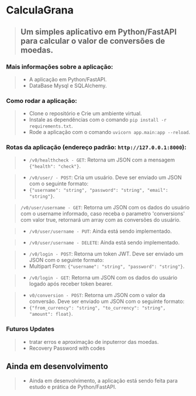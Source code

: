 # CalculaGrana

> ## Um simples aplicativo em Python/FastAPI para calcular o valor de conversões de moedas.

### Mais informações sobre a aplicação:

> - A aplicação em Python/FastAPI.
> - DataBase Mysql e SQLAlchemy.

### Como rodar a aplicação:

> - Clone o repositório e Crie um ambiente virtual.
> - Instale as dependências com o comando `pip install -r requirements.txt`.
> - Rode a aplicação com o comando `uvicorn app.main:app --reload`.

### Rotas da aplicação (endereço padrão: `http://127.0.0.1:8000`):
> - `/v0/healthcheck - GET`: Retorna um JSON com a mensagem `{"health": "check"}`.

> - `/v0/user/ - POST`: Cria um usuário. Deve ser enviado um JSON com o seguinte formato:
> - `{"username": "string", "password": "string", "email": "string"}`.

> `/v0/user/username - GET`: Retorna um JSON com os dados do usuário com o username informado, caso receba o parametro
> 'conversions' com valor true, retornará um array com as conversões do usuário.

> - `/v0/user/username - PUT`: Ainda está sendo implementado.

> - `/v0/user/username - DELETE`: Ainda está sendo implementado.

> - `/v0/login - POST`: Retorna um token JWT. Deve ser enviado um JSON com o seguinte formato:
> - Multipart Form: `{"username": "string", "password": "string"}`.

> - `/v0/login - GET`: Retorna um JSON com os dados do usuário logado após receber token bearer.

> - `v0/conversion - POST`: Retorna um JSON com o valor da conversão. Deve ser enviado um JSON com o seguinte formato:
> - `{"from_currency": "string", "to_currency": "string", "amount": float}`.

### Futuros Updates
> - tratar erros e aproximação de inputerror das moedas.
> - Recovery Password with codes

## Ainda em desenvolvimento

> - Ainda em desenvolvimento, a aplicação está sendo feita para estudo e prática de Python/FastAPI.